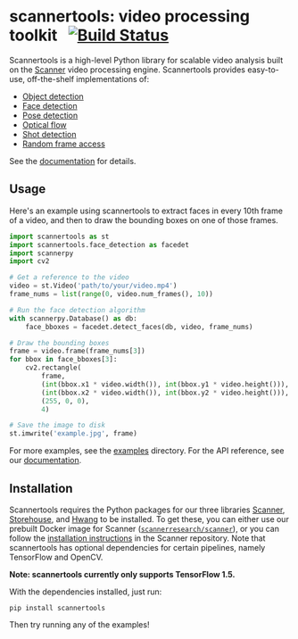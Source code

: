 # scannertools: video processing toolkit &nbsp; [![Build Status](https://travis-ci.org/scanner-research/scannertools.svg?branch=master)](https://travis-ci.org/scanner-research/scannertools)

Scannertools is a high-level Python library for scalable video analysis built on the [Scanner](https://github.com/scanner-research/scanner/) video processing engine. Scannertools provides easy-to-use, off-the-shelf implementations of:

* [Object detection](https://github.com/scanner-research/scannertools/blob/master/examples/object_detection.py)
* [Face detection](https://github.com/scanner-research/scannertools/blob/master/examples/face_detection.py)
* [Pose detection](https://github.com/scanner-research/scannertools/blob/master/examples/pose_detection.py)
* [Optical flow](https://github.com/scanner-research/scannertools/blob/master/examples/optical_flow.py)
* [Shot detection](https://github.com/scanner-research/scannertools/blob/master/examples/shot_detection.py)
* [Random frame access](https://github.com/scanner-research/scannertools/blob/master/examples/frame_montage.py)

See the [documentation](https://scanner-research.github.io/scannertools/) for details.

## Usage

Here's an example using scannertools to extract faces in every 10th frame of a video, and then to draw the bounding boxes on one of those frames.

```python
import scannertools as st
import scannertools.face_detection as facedet
import scannerpy
import cv2

# Get a reference to the video
video = st.Video('path/to/your/video.mp4')
frame_nums = list(range(0, video.num_frames(), 10))

# Run the face detection algorithm
with scannerpy.Database() as db:
    face_bboxes = facedet.detect_faces(db, video, frame_nums)

# Draw the bounding boxes
frame = video.frame(frame_nums[3])
for bbox in face_bboxes[3]:
    cv2.rectangle(
        frame,
        (int(bbox.x1 * video.width()), int(bbox.y1 * video.height())),
        (int(bbox.x2 * video.width()), int(bbox.y2 * video.height())),
        (255, 0, 0),
        4)

# Save the image to disk
st.imwrite('example.jpg', frame)
```

For more examples, see the [examples](https://github.com/scanner-research/scannertools/tree/master/examples) directory. For the API reference, see our [documentation](https://scanner-research.github.io/scannertools/).

## Installation

Scannertools requires the Python packages for our three libraries [Scanner](https://github.com/scanner-research/scanner/), [Storehouse](https://github.com/scanner-research/storehouse/), and [Hwang](https://github.com/scanner-research/hwang) to be installed. To get these, you can either use our prebuilt Docker image for Scanner ([`scannerresearch/scanner`](https://hub.docker.com/r/scannerresearch/scanner/)), or you can follow the [installation instructions](https://github.com/scanner-research/scanner/blob/master/INSTALL.md) in the Scanner repository. Note that scannertools has optional dependencies for certain pipelines, namely TensorFlow and OpenCV.

**Note: scannertools currently only supports TensorFlow 1.5.**

With the dependencies installed, just run:

```
pip install scannertools
```

Then try running any of the examples!

